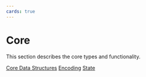 ```yaml
---
cards: true
---
```


# Core

This section describes the core types and functionality.

[Core Data Structures](./data_structures.md)
[Encoding](./encoding.md)
[State](./state.md)

